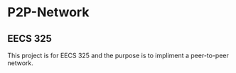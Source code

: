 # P2P-Network
## EECS 325

This project is for EECS 325 and the purpose is to impliment a peer-to-peer network.
